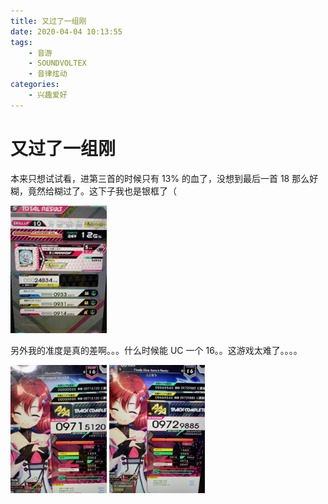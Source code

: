```yaml
---
title: 又过了一组刚
date: 2020-04-04 10:13:55
tags:
	- 音游
	- SOUNDVOLTEX
	- 音律炫动
categories:
	- 兴趣爱好
---
```


# 又过了一组刚

本来只想试试看，进第三首的时候只有 13% 的血了，没想到最后一首 18 那么好糊，竟然给糊过了。这下子我也是银框了（

<img src="../images/2020-4-3-sdvx/1.jpeg" style="zoom:20%;">

另外我的准度是真的差啊。。。什么时候能 UC 一个 16。。这游戏太难了。。。。

<img src="../images/2020-4-3-sdvx/2.jpeg" style="zoom:20%;">

<img src="../images/2020-4-3-sdvx/3.jpeg" style="zoom:20%;">